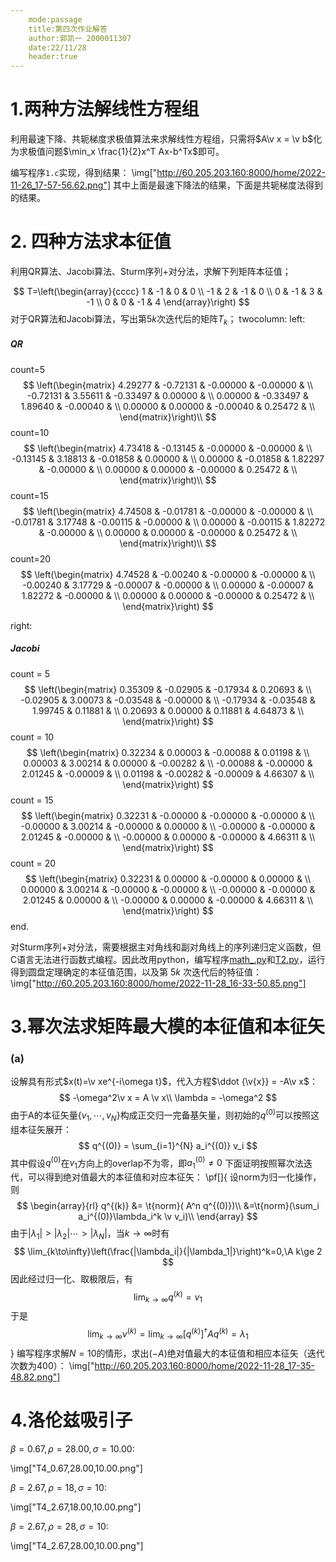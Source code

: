 ```yaml
---
    mode:passage
    title:第四次作业解答
    author:郭凯一 2000011307
    date:22/11/28
    header:true
---
```

# 1.两种方法解线性方程组

利用最速下降、共轭梯度求极值算法来求解线性方程组，只需将$A\v x = \v b$化为求极值问题$\min_x \frac{1}{2}x^T Ax-b^Tx$即可。

编写程序`1.c`实现，得到结果：
\img["http://60.205.203.160:8000/home/2022-11-26_17-57-56.62.png"]
其中上面是最速下降法的结果，下面是共轭梯度法得到的结果。

# 2. 四种方法求本征值

利用QR算法、Jacobi算法、Sturm序列+对分法，求解下列矩阵本征值；

$$
T=\left(\begin{array}{cccc}
1 & -1 & 0 & 0 \\
-1 & 2 & -1 & 0 \\
0 & -1 & 3 & -1 \\
0 & 0 & -1 & 4
\end{array}\right)
$$
对于QR算法和Jacobi算法，写出第$5k$次迭代后的矩阵$T_k$；
twocolumn:
left:
##### QR
count=5
$$
\left(\begin{matrix}
4.29277 & -0.72131 & -0.00000 & -0.00000 & \\
-0.72131 & 3.55611 & -0.33497 & 0.00000 & \\
0.00000 & -0.33497 & 1.89640 & -0.00040 & \\
0.00000 & 0.00000 & -0.00040 & 0.25472 & \\
\end{matrix}\right)\\
$$
count=10
$$
\left(\begin{matrix}
4.73418 & -0.13145 & -0.00000 & -0.00000 & \\
-0.13145 & 3.18813 & -0.01858 & 0.00000 & \\
0.00000 & -0.01858 & 1.82297 & -0.00000 & \\
0.00000 & 0.00000 & -0.00000 & 0.25472 & \\
\end{matrix}\right)\\
$$
count=15
$$
\left(\begin{matrix}
4.74508 & -0.01781 & -0.00000 & -0.00000 & \\
-0.01781 & 3.17748 & -0.00115 & -0.00000 & \\
0.00000 & -0.00115 & 1.82272 & -0.00000 & \\
0.00000 & 0.00000 & -0.00000 & 0.25472 & \\
\end{matrix}\right)\\
$$
count=20
$$
\left(\begin{matrix}
4.74528 & -0.00240 & -0.00000 & -0.00000 & \\
-0.00240 & 3.17729 & -0.00007 & -0.00000 & \\
0.00000 & -0.00007 & 1.82272 & -0.00000 & \\
0.00000 & 0.00000 & -0.00000 & 0.25472 & \\
\end{matrix}\right)
$$

right:
##### Jacobi 
count = 5
$$
\left(\begin{matrix}
0.35309 & -0.02905 & -0.17934 & 0.20693 & \\
-0.02905 & 3.00073 & -0.03548 & -0.00000 & \\
-0.17934 & -0.03548 & 1.99745 & 0.11881 & \\
0.20693 & 0.00000 & 0.11881 & 4.64873 & \\
\end{matrix}\right)
$$
count = 10
$$
\left(\begin{matrix}
0.32234 & 0.00003 & -0.00088 & 0.01198 & \\
0.00003 & 3.00214 & 0.00000 & -0.00282 & \\
-0.00088 & -0.00000 & 2.01245 & -0.00009 & \\
0.01198 & -0.00282 & -0.00009 & 4.66307 & \\
\end{matrix}\right)
$$
count = 15
$$
\left(\begin{matrix}
0.32231 & -0.00000 & -0.00000 & -0.00000 & \\
-0.00000 & 3.00214 & -0.00000 & 0.00000 & \\
-0.00000 & -0.00000 & 2.01245 & -0.00000 & \\
-0.00000 & 0.00000 & -0.00000 & 4.66311 & \\
\end{matrix}\right)
$$
count = 20
$$
\left(\begin{matrix}
0.32231 & 0.00000 & -0.00000 & 0.00000 & \\
0.00000 & 3.00214 & -0.00000 & -0.00000 & \\
-0.00000 & -0.00000 & 2.01245 & 0.00000 & \\
-0.00000 & 0.00000 & -0.00000 & 4.66311 & \\
\end{matrix}\right)
$$
end.

对Sturm序列+对分法，需要根据主对角线和副对角线上的序列递归定义函数，但C语言无法进行函数式编程。因此改用python，编写程序[math_.py](./math_.py)和[T2.py](./T2.py)，运行得到圆盘定理确定的本征值范围，以及第 $5k$ 次迭代后的特征值：
\img["http://60.205.203.160:8000/home/2022-11-28_16-33-50.85.png"]

# 3.幂次法求矩阵最大模的本征值和本征矢

### (a)
设解具有形式$x(t)=\v xe^{-i\omega t}$，代入方程$\ddot {\v{x}} = -A\v x$：
$$
-\omega^2\v x = A \v x\\ 
\lambda = -\omega^2
$$
由于A的本征矢量$\{v_1,\cdots,v_N\}$构成正交归一完备基矢量，则初始的$q^{(0)}$可以按照这组本征矢展开：
$$
q^{(0)} = \sum_{i=1}^{N} a_i^{(0)} v_i
$$
其中假设$q^{(0)}$在$v_1$方向上的overlap不为零，即$a_1^{(0)}\ne 0$
下面证明按照幂次法迭代，可以得到绝对值最大的本征值和对应本征矢：
\pf[]{
设$\text{norm}$为归一化操作，则
$$
\begin{array}{rl}
q^{(k)} &= \t{norm}( A^n q^{(0)})\\ 
&=\t{norm}(\sum_i a_i^{(0)}\lambda_i^k \v v_i)\\ 
\end{array}
$$
由于$|\lambda_1|>|\lambda_2|\cdots>|\lambda_N|$，当$k\to \infty$时有
$$
\lim_{k\to\infty}\left(\frac{|\lambda_i|}{|\lambda_1|}\right)^k=0,\A k\ge 2
$$
因此经过归一化、取极限后，有
$$
\lim_{k\to\infty} q^{(k)}=v_1
$$
于是
$$
\lim_{k\to\infty} \nu^{(k)} = \lim_{k\to\infty} [q^{(k)}]^\dagger A q^{(k)} = \lambda_1
$$
}
编写程序求解$N=10$的情形，求出$(-A)$绝对值最大的本征值和相应本征矢（迭代次数为400）：
\img["http://60.205.203.160:8000/home/2022-11-28_17-35-48.82.png"]

# 4.洛伦兹吸引子

$\beta = 0.67,\rho = 28.00,\sigma = 10.00$:

\img["T4_0.67,28.00,10.00.png"]

$\beta = 2.67,\rho = 18,\sigma = 10$:

\img["T4_2.67,18.00,10.00.png"]

$\beta = 2.67,\rho=28,\sigma=10$:

\img["T4_2.67,28.00,10.00.png"]